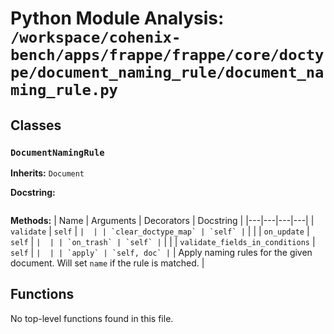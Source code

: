 # Python Module Analysis: `/workspace/cohenix-bench/apps/frappe/frappe/core/doctype/document_naming_rule/document_naming_rule.py`

## Classes

### `DocumentNamingRule`
**Inherits:** `Document`


**Docstring:**
```

```

**Methods:**
| Name | Arguments | Decorators | Docstring |
|---|---|---|---|
| `validate` | `self` | `` |  |
| `clear_doctype_map` | `self` | `` |  |
| `on_update` | `self` | `` |  |
| `on_trash` | `self` | `` |  |
| `validate_fields_in_conditions` | `self` | `` |  |
| `apply` | `self, doc` | `` | Apply naming rules for the given document. Will set `name` if the rule is matched. |





## Functions

No top-level functions found in this file.
